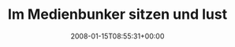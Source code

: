---
retweeted: false
source: <a href="http://twitter.com" rel="nofollow">Twitter Web Client</a>
entities:
  hashtags: []
  symbols: []
  user_mentions: []
  urls: []
display_text_range:
- '0'
- '100'
favorite_count: '0'
id_str: '600824692'
truncated: false
retweet_count: '0'
id: '600824692'
created_at: Tue Jan 15 08:55:31 +0000 2008
favorited: false
full_text: Im Medienbunker sitzen und lustig Vorträge angucken (Google, Datenschutz
  im Web 2.0, NAS-Systeme...)
lang: de
tags:
- pesos:twitter
date: '2008-01-15T08:55:31+00:00'
src: https://twitter.com/bascht/status/600824692
original_url: https://twitter.com/bascht/status/600824692
type: twitter_tweet
text: Im Medienbunker sitzen und lustig Vorträge angucken (Google, Datenschutz im
  Web 2.0, NAS-Systeme...)
title: Im Medienbunker sitzen und lust

---